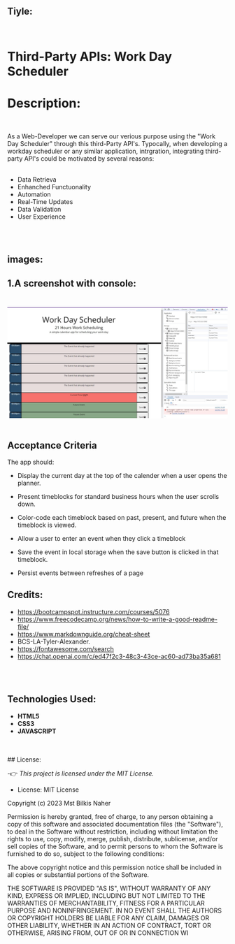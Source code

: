 ## Tiyle:
<br>

# Third-Party APIs: Work Day Scheduler 

# Description:
<br>

As a Web-Developer we can serve our verious purpose using the "Work Day Scheduler" through this third-Party API's.
Typocally, when developing a workday scheduler or any similar application, intrgration, integrating third-party API's could be motivated by several reasons:
<br>
<br>

- Data Retrieva
- Enhanched Functuonality
- Automation
- Real-Time Updates
- Data Validation
- User Experience

<br>
<br>


## images:
## 1.A screenshot with console:<br><br>
![A screen shot of a Website with It's console open](./images/screenShot-1.jpg)<br><br>


## Acceptance Criteria

The app should:<br>

- Display the current day at the top of the calender when a user opens the planner.<br>

 
- Present timeblocks for standard business hours when the user scrolls down.<br>

 
- Color-code each timeblock based on past, present, and future when the timeblock is viewed.<br>
 
- Allow a user to enter an event when they click a timeblock<br>

- Save the event in local storage when the save button is clicked in that timeblock.<br>

- Persist events between refreshes of a page<br>


## Credits:<br>
- https://bootcampspot.instructure.com/courses/5076<br>
- https://www.freecodecamp.org/news/how-to-write-a-good-readme-file/<br>
- https://www.markdownguide.org/cheat-sheet<br>
- BCS-LA-Tyler-Alexander.<br>
- https://fontawesome.com/search<br>
- https://chat.openai.com/c/ed47f2c3-48c3-43ce-ac60-ad73ba35a681

<br>
<br>

## Technologies Used:<br>

- **HTML5**<br>
- **CSS3**<br>
- **JAVASCRIPT**<br>
<br>
<br>
## License:<br>

-👉 *This project is licensed under the MIT License.*


- License:
MIT License

Copyright (c) 2023 Mst Bilkis Naher

Permission is hereby granted, free of charge, to any person obtaining a copy
of this software and associated documentation files (the "Software"), to deal
in the Software without restriction, including without limitation the rights
to use, copy, modify, merge, publish, distribute, sublicense, and/or sell
copies of the Software, and to permit persons to whom the Software is
furnished to do so, subject to the following conditions:

The above copyright notice and this permission notice shall be included in all
copies or substantial portions of the Software.

THE SOFTWARE IS PROVIDED "AS IS", WITHOUT WARRANTY OF ANY KIND, EXPRESS OR
IMPLIED, INCLUDING BUT NOT LIMITED TO THE WARRANTIES OF MERCHANTABILITY,
FITNESS FOR A PARTICULAR PURPOSE AND NONINFRINGEMENT. IN NO EVENT SHALL THE
AUTHORS OR COPYRIGHT HOLDERS BE LIABLE FOR ANY CLAIM, DAMAGES OR OTHER
LIABILITY, WHETHER IN AN ACTION OF CONTRACT, TORT OR OTHERWISE, ARISING FROM,
OUT OF OR IN CONNECTION WI
